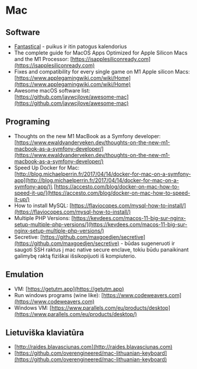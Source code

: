 # Mac

## Software

* [Fantastical](https://flexibits.com/fantastical) - puikus ir itin patogus kalendorius
* The complete guide for MacOS Apps Optimized for Apple Silicon Macs and the M1 Processor: [https://isapplesiliconready.com](https://isapplesiliconready.com)
* Fixes and compatibility for every single game on M1 Apple silicon Macs: [https://www.applegamingwiki.com/wiki/Home](https://www.applegamingwiki.com/wiki/Home)
* Awesome macOS software list: [https://github.com/jaywcjlove/awesome-mac](https://github.com/jaywcjlove/awesome-mac)

## Programing

* Thoughts on the new M1 MacBook as a Symfony developer: [https://www.ewaldvanderveken.dev/thoughts-on-the-new-m1-macbook-as-a-symfony-developer/](https://www.ewaldvanderveken.dev/thoughts-on-the-new-m1-macbook-as-a-symfony-developer/)
* Speed Up Docker for Mac:\
  [http://blog.michaelperrin.fr/2017/04/14/docker-for-mac-on-a-symfony-app](http://blog.michaelperrin.fr/2017/04/14/docker-for-mac-on-a-symfony-app/)\
  [https://accesto.com/blog/docker-on-mac-how-to-speed-it-up/](https://accesto.com/blog/docker-on-mac-how-to-speed-it-up/)
* How to install MySQL: [https://flaviocopes.com/mysql-how-to-install/](https://flaviocopes.com/mysql-how-to-install/)
* Multiple PHP Versions: [https://kevdees.com/macos-11-big-sur-nginx-setup-multiple-php-versions/](https://kevdees.com/macos-11-big-sur-nginx-setup-multiple-php-versions/)
* Secretive: [https://github.com/maxgoedjen/secretive](https://github.com/maxgoedjen/secretive) - būdas sugeneruoti ir saugoti SSH raktus į mac native secure enclave, tokiu būdu panaikinant galimybę raktą fiziškai išsikopijuoti iš kompiuterio.

## Emulation

* VM: [https://getutm.app](https://getutm.app)
* Run windows programs (wine like): [https://www.codeweavers.com](https://www.codeweavers.com)
* Windows VM: [https://www.parallels.com/eu/products/desktop](https://www.parallels.com/eu/products/desktop/)

## Lietuviška klaviatūra

* [http://raides.blavasciunas.com](http://raides.blavasciunas.com)
* [https://github.com/overengineered/mac-lithuanian-keyboard](https://github.com/overengineered/mac-lithuanian-keyboard)
